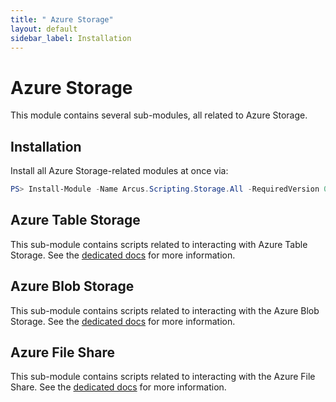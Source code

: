 ```yaml
---
title: " Azure Storage"
layout: default
sidebar_label: Installation
---
```


# Azure Storage
This module contains several sub-modules, all related to Azure Storage.

## Installation
Install all Azure Storage-related modules at once via:

```powershell
PS> Install-Module -Name Arcus.Scripting.Storage.All -RequiredVersion 0.4.0
```

## Azure Table Storage
This sub-module contains scripts related to interacting with Azure Table Storage.
See the [dedicated docs](./azure-storage-table.md) for more information.

## Azure Blob Storage
This sub-module contains scripts related to interacting with the Azure Blob Storage.
See the [dedicated docs](./azure-storage-blob.md) for more information.

## Azure File Share
This sub-module contains scripts related to interacting with the Azure File Share.
See the [dedicated docs](./azure-storage-fileshare.md) for more information.
